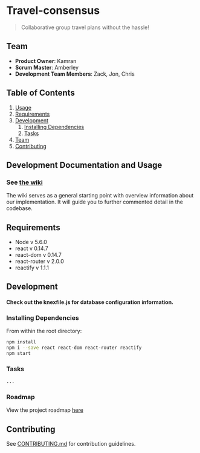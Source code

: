# Travel-consensus

> Collaborative group travel plans without the hassle!

## Team

  - __Product Owner__: Kamran
  - __Scrum Master__: Amberley
  - __Development Team Members__: Zack, Jon, Chris

## Table of Contents

1. [Usage](#Usage)
1. [Requirements](#requirements)
1. [Development](#development)
    1. [Installing Dependencies](#installing-dependencies)
    1. [Tasks](#tasks)
1. [Team](#team)
1. [Contributing](#contributing)

## Development Documentation and Usage

### See [the wiki](https://github.com/travel-consensus/travel-consensus/wiki)

The wiki serves as a general starting point with overview information about our implementation. It will guide you to further commented detail in the codebase.

## Requirements

- Node 					v 5.6.0
- react 				v 0.14.7
- react-dom 		v 0.14.7
- react-router 	v 2.0.0
- reactify 			v 1.1.1

## Development

#### Check out the knexfile.js for database configuration information.

### Installing Dependencies

From within the root directory:

```sh
npm install
npm i --save react react-dom react-router reactify
npm start
```

### Tasks

```sh
...
````

### Roadmap

View the project roadmap [here](https://github.com/travel-consensus/travel-consensus/wiki/Project-Vision)


## Contributing

See [CONTRIBUTING.md](https://github.com/travel-consensus/travel-consensus/blob/master/CONTRIBUTING.md) for contribution guidelines.
